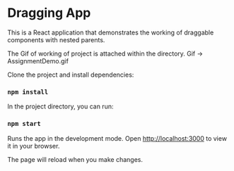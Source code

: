 # Dragging App

This is a React application that demonstrates the working of draggable components with nested parents.

The Gif of working of project is attached within the directory.
Gif -> AssignmentDemo.gif

Clone the project and install dependencies:
### `npm install`

In the project directory, you can run:

### `npm start`

Runs the app in the development mode.
Open [http://localhost:3000](http://localhost:3000) to view it in your browser.

The page will reload when you make changes.

